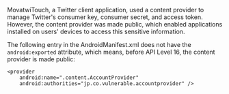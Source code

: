 
MovatwiTouch, a Twitter client application, used a content provider to
manage Twitter's consumer key, consumer secret, and access token.
However, the content provider was made public, which enabled
applications installed on users' devices to access this sensitive
information.

The following entry in the AndroidManifest.xml does not have the
`android:exported` attribute, which means, before API Level 16, the
content provider is made public:

    <provider
        android:name=".content.AccountProvider"
        android:authorities="jp.co.vulnerable.accountprovider" />


